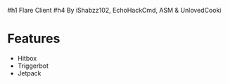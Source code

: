 #h1 Flare Client
#h4 By iShabzz102, EchoHackCmd, ASM & UnlovedCooki

# Features
    
+ Hitbox
+ Triggerbot
+ Jetpack
